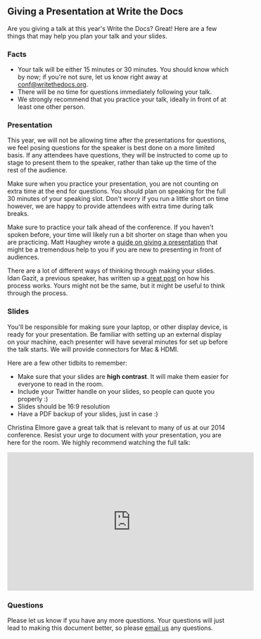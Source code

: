 ## Giving a Presentation at Write the Docs

Are you giving a talk at this year's Write the Docs? Great! Here are a few things that may
help you plan your talk and your slides.

### Facts

* Your talk will be either 15 minutes or 30 minutes. You should know which by now; if you're 
not sure, let us know right away at conf@writethedocs.org.
* There will be no time for questions immediately following your talk.
* We strongly recommend that you practice your talk, ideally in front of at least one other person.

### Presentation

This year, we will not be allowing time after the presentations for questions,
we feel posing questions for the speaker is best done on a more limited basis.
If any attendees have questions, they will be instructed to come up to stage to
present them to the speaker, rather than take up the time of the rest of the
audience.

Make sure when you practice your presentation, you are not counting on extra
time at the end for questions. You should plan on speaking for the full
30 minutes of your speaking slot. Don't worry if you run a little short on time
however, we are happy to provide attendees with extra time during talk breaks.

Make sure to practice your talk ahead of the conference.
If you haven't spoken before, your time will likely run
a bit shorter on stage than when you are practicing. Matt Haughey
wrote a [guide on giving a presentation][introverts-guide] that might be a
tremendous help to you if you are new to presenting in front of audiences.

There are a lot of different ways of thinking through making your slides.
Idan Gazit,
a previous speaker,
has written up a [great post][idans-post] on how his process works.
Yours might not be the same,
but it might be useful to think through the process.

[introverts-guide]: https://medium.com/@mathowie/an-introverts-guide-to-better-presentations-be7e772b2cb5
[idans-post]: http://gazit.me/2012/12/05/designing-presentations.html

### Slides

You'll be responsible for making sure your laptop, or other display device, is
ready for your presentation. Be familiar with setting up an external display on
your machine, each presenter will have several minutes for set up before the
talk starts. We will provide connectors for Mac & HDMI.

Here are a few other tidbits to remember:

* Make sure that your slides are **high contrast**. It will make them easier for everyone to read in the room.
* Include your Twitter handle on your slides, so people can quote you properly :)
* Slides should be 16:9 resolution
* Have a PDF backup of your slides, just in case :)

Christina Elmore gave a great talk that is relevant to many of us at our 2014 conference.
Resist your urge to document with your presentation,
you are here for the room.
We highly recommend watching the full talk:

<iframe
  width="560"
  height="315"
  src="https://www.youtube.com/embed/7tncfRqKnXU?list=PLmV2D6sIiX3UkFCMqq5at0xYgsMqAr6Jf"
  frameborder="0"
  allowfullscreen></iframe>

### Questions

Please let us know if you have any more questions.
Your questions will just lead to making this document better,
so please [email us](mailto:conf@writethedocs.org) any questions.
